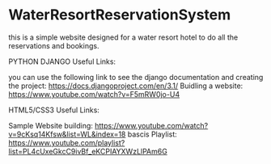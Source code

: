 # WaterResortReservationSystem

this is a simple website designed for a water resort hotel to do all the reservations and bookings.

PYTHON DJANGO Useful Links:

you can use the following link to see the django documentation and creating the project: https://docs.djangoproject.com/en/3.1/
Buidling a website: https://www.youtube.com/watch?v=F5mRW0jo-U4

HTML5/CSS3 Useful Links:

Sample Website building: https://www.youtube.com/watch?v=9cKsq14Kfsw&list=WL&index=18
bascis Playlist: https://www.youtube.com/playlist?list=PL4cUxeGkcC9ivBf_eKCPIAYXWzLlPAm6G
